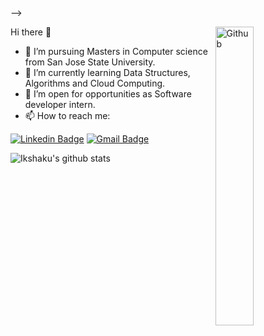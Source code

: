 <!-- ### Hi there 👋

<!--
**ikshaku/ikshaku** is a ✨ _special_ ✨ repository because its `README.md` (this file) appears on your GitHub profile.

Here are some ideas to get you started:

- 🔭 I’m currently working on ...
- 🌱 I’m currently learning ...
- 👯 I’m looking to collaborate on ...
- 🤔 I’m looking for help with ...
- 💬 Ask me about ...
- 📫 How to reach me: ...
- 😄 Pronouns: ...
- ⚡ Fun fact: ...
--> -->

Hi there 👋
<img width="35%" align="right" alt="Github" src="https://user-images.githubusercontent.com/48678280/88862734-4903af80-d201-11ea-968b-9c939d88a37c.gif" />

- 🔭 I’m  pursuing Masters in Computer science from San Jose State University.
- 🌱 I’m currently learning Data Structures, Algorithms and Cloud Computing.
- 👯 I’m open for opportunities as Software developer intern.
- 📫 How to reach me: 

 [![Linkedin Badge](https://img.shields.io/badge/-Srinath_sai_Tripuraneni-blue?style=flat-square&logo=Linkedin&logoColor=white&link=https://www.linkedin.com/in/srinath-sai-tripuraneni-b7b2511b3/)](https://www.linkedin.com/in/ikshaku/) [![Gmail Badge](https://img.shields.io/badge/-ikshaku.goswami@gmail.com-c14438?style=flat-square&logo=Gmail&logoColor=white&link=mailto:ikshaku.goswami@gmail.com)](mailto:ikshaku.goswami@gmail.com)

 ![Ikshaku's github stats](https://github-readme-stats.vercel.app/api?username=ikshaku&show_icons=true&theme=dark)
